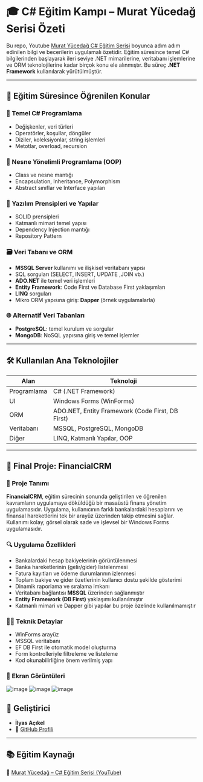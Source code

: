 # 🎓 C# Eğitim Kampı – Murat Yücedağ Serisi Özeti

Bu repo, Youtube [Murat Yücedağ C# Eğitim Serisi](https://youtube.com/playlist?list=PLKnjBHu2xXNPmFMvGKVHA_ijjrgUyNIXr&si=aPy10nR8V6ajDvXP) boyunca adım adım edinilen bilgi ve becerilerin uygulamalı özetidir. Eğitim süresince temel C# bilgilerinden başlayarak ileri seviye .NET mimarilerine, veritabanı işlemlerine ve ORM teknolojilerine kadar birçok konu ele alınmıştır. Bu süreç **.NET Framework** kullanılarak yürütülmüştür.

---

## 🧠 Eğitim Süresince Öğrenilen Konular

### 🔹 Temel C# Programlama

* Değişkenler, veri türleri
* Operatörler, koşullar, döngüler
* Diziler, koleksiyonlar, string işlemleri
* Metotlar, overload, recursion

### 🧱 Nesne Yönelimli Programlama (OOP)

* Class ve nesne mantığı
* Encapsulation, Inheritance, Polymorphism
* Abstract sınıflar ve Interface yapıları

### 🧩 Yazılım Prensipleri ve Yapılar

* SOLID prensipleri
* Katmanlı mimari temel yapısı
* Dependency Injection mantığı
* Repository Pattern

### 🗃️ Veri Tabanı ve ORM

* **MSSQL Server** kullanımı ve ilişkisel veritabanı yapısı
* SQL sorguları (SELECT, INSERT, UPDATE ,JOIN vb.)
* **ADO.NET** ile temel veri işlemleri
* **Entity Framework**: Code First ve Database First yaklaşımları
* **LINQ** sorguları
* Mikro ORM yapısına giriş: **Dapper** (örnek uygulamalarla)

### 🌐 Alternatif Veri Tabanları

* **PostgreSQL**: temel kurulum ve sorgular
* **MongoDB**: NoSQL yapısına giriş ve temel işlemler

---

## 🛠️ Kullanılan Ana Teknolojiler

| Alan        | Teknoloji                            |
| ----------- | ------------------------------------ |
| Programlama | C# (.NET Framework)                  |
| UI          | Windows Forms (WinForms)             |
| ORM         | ADO.NET, Entity Framework (Code First, DB First) |
| Veritabanı  | MSSQL, PostgreSQL, MongoDB           |
| Diğer       | LINQ, Katmanlı Yapılar, OOP          |

---

## 💼 Final Proje: FinancialCRM

### 📌 Proje Tanımı

**FinancialCRM**, eğitim sürecinin sonunda geliştirilen ve öğrenilen kavramların uygulamaya döküldüğü bir masaüstü finans yönetim uygulamasıdır. Uygulama, kullanıcının farklı bankalardaki hesaplarını ve finansal hareketlerini tek bir arayüz üzerinden takip etmesini sağlar. Kullanımı kolay, görsel olarak sade ve işlevsel bir Windows Forms uygulamasıdır.

### 🔍 Uygulama Özellikleri

* Bankalardaki hesap bakiyelerinin görüntülenmesi
* Banka hareketlerinin (gelir/gider) listelenmesi
* Fatura kayıtları ve ödeme durumlarının izlenmesi
* Toplam bakiye ve gider özetlerinin kullanıcı dostu şekilde gösterimi
* Dinamik raporlama ve sıralama imkanı
* Veritabanı bağlantısı **MSSQL** üzerinden sağlanmıştır
* **Entity Framework (DB First)** yaklaşımı kullanılmıştır
* Katmanlı mimari ve Dapper gibi yapılar bu proje özelinde kullanılmamıştır

### 👨‍💻 Teknik Detaylar

* WinForms arayüz
* MSSQL veritabanı
* EF DB First ile otomatik model oluşturma
* Form kontrolleriyle filtreleme ve listeleme
* Kod okunabilirliğine önem verilmiş yapı

### 📸 Ekran Görüntüleri

![image](https://github.com/user-attachments/assets/b9309702-4b92-4613-8cd4-b6feb189ac85)
![image](https://github.com/user-attachments/assets/0824d75b-fed1-4e43-b6b8-4b743b113545)
![image](https://github.com/user-attachments/assets/ed49cd82-30df-4f94-931b-e890e35d429c)

## 👤 Geliştirici

- **İlyas Açıkel**
- 🔗 [GitHub Profili](https://github.com/ilyasacikel)

---

## 📚 Eğitim Kaynağı

🎥 [Murat Yücedağ – C# Eğitim Serisi (YouTube)](https://youtube.com/playlist?list=PLKnjBHu2xXNPmFMvGKVHA_ijjrgUyNIXr&si=aPy10nR8V6ajDvXP)

